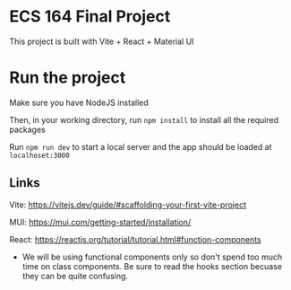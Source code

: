 # ECS 164 Final Project

This project is built with Vite + React + Material UI

# Run the project

Make sure you have NodeJS installed

Then, in your working directory, run `npm install` to install all the required packages

Run `npm run dev` to start a local server and the app should be loaded at `localhoset:3000`

## Links
Vite: https://vitejs.dev/guide/#scaffolding-your-first-vite-project

MUI: https://mui.com/getting-started/installation/

React: https://reactjs.org/tutorial/tutorial.html#function-components
- We will be using functional components only so don't spend too much time on class components. Be sure to read the hooks section becuase they can be quite confusing.